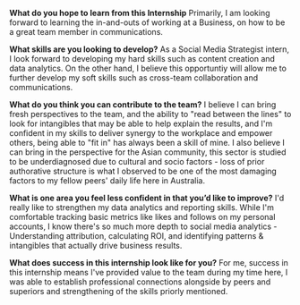 **What do you hope to learn from this Internship** Primarily, I am looking forward to learning the in-and-outs of working at a Business, on how to be a great team member in communications.

**What skills are you looking to develop?** As a Social Media Strategist intern, I look forward to developing my hard skills such as content creation and data analytics. On the other hand, I believe this opportuntiy will allow me to further develop my soft skills such as cross-team collaboration and communications.

**What do you think you can contribute to the team?** I believe I can bring fresh perspectives to the team, and the ability to "read between the lines" to look for intangibles that may be able to help explain the results, and I'm confident in my skills to deliver synergy to the workplace and empower others, being able to "fit in" has always been a skill of mine. I also believe I can bring in the perspective for the Asian community, this sector is studied to be underdiagnosed due to cultural and socio factors - loss of prior authorative structure is what I observed to be one of the most damaging factors to my fellow peers' daily life here in Australia.

**What is one area you feel less confident in that you’d like to improve?** I'd really like to strengthen my data analytics and reporting skills. While I'm comfortable tracking basic metrics like likes and follows on my personal accounts, I know there's so much more depth to social media analytics - Understanding attribution, calculating ROI, and identifying patterns & intangibles that actually drive business results.

**What does success in this internship look like for you?** For me, success in this internship means I've provided value to the team during my time here, I was able to establish professional connections alongside by peers and superiors and strengthening of the skills priorly mentioned.
